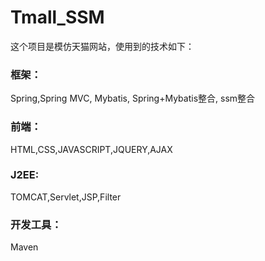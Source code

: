# Tmall_SSM
这个项目是模仿天猫网站，使用到的技术如下：
### 框架：
  Spring,Spring MVC, Mybatis, Spring+Mybatis整合, ssm整合
### 前端：
  HTML,CSS,JAVASCRIPT,JQUERY,AJAX
### J2EE:
  TOMCAT,Servlet,JSP,Filter
### 开发工具：
  Maven
